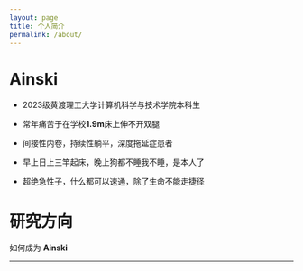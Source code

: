 ```yaml
---
layout: page
title: 个人简介
permalink: /about/
---
```


# Ainski 
- 2023级黄渡理工大学计算机科学与技术学院本科生

- 常年痛苦于在学校**1.9m**床上伸不开双腿

- 间接性内卷，持续性躺平，深度拖延症患者

- 早上日上三竿起床，晚上狗都不睡我不睡，是本人了

- 超绝急性子，什么都可以速通，除了生命不能走捷径

# 研究方向

如何成为 **Ainski**

---
